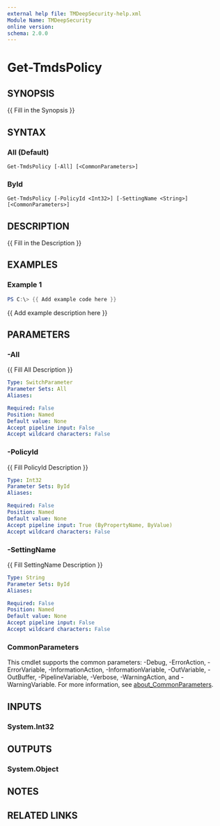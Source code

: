 ```yaml
---
external help file: TMDeepSecurity-help.xml
Module Name: TMDeepSecurity
online version:
schema: 2.0.0
---
```


# Get-TmdsPolicy

## SYNOPSIS
{{ Fill in the Synopsis }}

## SYNTAX

### All (Default)
```
Get-TmdsPolicy [-All] [<CommonParameters>]
```

### ById
```
Get-TmdsPolicy [-PolicyId <Int32>] [-SettingName <String>] [<CommonParameters>]
```

## DESCRIPTION
{{ Fill in the Description }}

## EXAMPLES

### Example 1
```powershell
PS C:\> {{ Add example code here }}
```

{{ Add example description here }}

## PARAMETERS

### -All
{{ Fill All Description }}

```yaml
Type: SwitchParameter
Parameter Sets: All
Aliases:

Required: False
Position: Named
Default value: None
Accept pipeline input: False
Accept wildcard characters: False
```

### -PolicyId
{{ Fill PolicyId Description }}

```yaml
Type: Int32
Parameter Sets: ById
Aliases:

Required: False
Position: Named
Default value: None
Accept pipeline input: True (ByPropertyName, ByValue)
Accept wildcard characters: False
```

### -SettingName
{{ Fill SettingName Description }}

```yaml
Type: String
Parameter Sets: ById
Aliases:

Required: False
Position: Named
Default value: None
Accept pipeline input: False
Accept wildcard characters: False
```

### CommonParameters
This cmdlet supports the common parameters: -Debug, -ErrorAction, -ErrorVariable, -InformationAction, -InformationVariable, -OutVariable, -OutBuffer, -PipelineVariable, -Verbose, -WarningAction, and -WarningVariable. For more information, see [about_CommonParameters](http://go.microsoft.com/fwlink/?LinkID=113216).

## INPUTS

### System.Int32

## OUTPUTS

### System.Object
## NOTES

## RELATED LINKS
